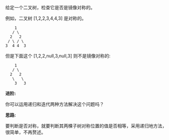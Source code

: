 给定一个二叉树，检查它是否是镜像对称的。

例如，二叉树 [1,2,2,3,4,4,3] 是对称的。

```
    1
   / \
  2   2
 / \ / \
3  4 4  3
```

但是下面这个 [1,2,2,null,3,null,3] 则不是镜像对称的:

```
    1
   / \
  2   2
   \   \
    3   3
```

**进阶:**

你可以运用递归和迭代两种方法解决这个问题吗？

**思路:**

要判断是否对称，就要判断其两棵子树对称位置的值是否相等，采用递归地方法，很简单，不再赘述。
